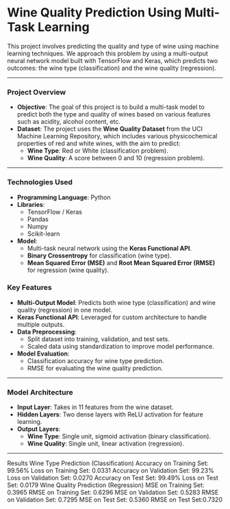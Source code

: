 # Wine Quality Prediction Using Multi-Task Learning

This project involves predicting the quality and type of wine using machine learning techniques. We approach this problem by using a multi-output neural network model built with TensorFlow and Keras, which predicts two outcomes: the wine type (classification) and the wine quality (regression).

---

### Project Overview

- **Objective**: The goal of this project is to build a multi-task model to predict both the type and quality of wines based on various features such as acidity, alcohol content, etc.
- **Dataset**: The project uses the **Wine Quality Dataset** from the UCI Machine Learning Repository, which includes various physicochemical properties of red and white wines, with the aim to predict:
  - **Wine Type**: Red or White (classification problem).
  - **Wine Quality**: A score between 0 and 10 (regression problem).

---

### Technologies Used

- **Programming Language**: Python
- **Libraries**:
  - TensorFlow / Keras
  - Pandas
  - Numpy
  - Scikit-learn
- **Model**:
  - Multi-task neural network using the **Keras Functional API**.
  - **Binary Crossentropy** for classification (wine type).
  - **Mean Squared Error (MSE)** and **Root Mean Squared Error (RMSE)** for regression (wine quality).


### Key Features

- **Multi-Output Model**: Predicts both wine type (classification) and wine quality (regression) in one model.
- **Keras Functional API**: Leveraged for custom architecture to handle multiple outputs.
- **Data Preprocessing**:
  - Split dataset into training, validation, and test sets.
  - Scaled data using standardization to improve model performance.
- **Model Evaluation**:
  - Classification accuracy for wine type prediction.
  - RMSE for evaluating the wine quality prediction.

---

### Model Architecture

- **Input Layer**: Takes in 11 features from the wine dataset.
- **Hidden Layers**: Two dense layers with ReLU activation for feature learning.
- **Output Layers**:
  - **Wine Type**: Single unit, sigmoid activation (binary classification).
  - **Wine Quality**: Single unit, linear activation (regression).

---

Results
Wine Type Prediction (Classification)
Accuracy on Training Set: 99.56%
Loss on Training Set: 0.0331
Accuracy on Validation Set: 99.23%
Loss on Validation Set: 0.0270
Accuracy on Test Set: 99.49%
Loss on Test Set: 0.0179
Wine Quality Prediction (Regression)
MSE on Training Set: 0.3965
RMSE on Training Set: 0.6296
MSE on Validation Set: 0.5283
RMSE on Validation Set: 0.7295
MSE on Test Set: 0.5360
RMSE on Test Set:0.7320


